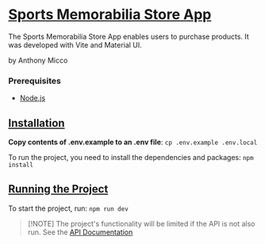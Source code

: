 # [Sports Memorabilia Store App](#sports-memorabilia-store-app)

The Sports Memorabilia Store App enables users to purchase products. It was developed with Vite and Material UI. 

by Anthony Micco

### Prerequisites
- [Node.js](https://nodejs.org/en/download/)

## [Installation](#installation)

**Copy contents of .env.example to an .env file**:
`cp .env.example .env.local`

To run the project, you need to install the dependencies and packages: 
`npm install`

## [Running the Project](#running-the-project)
To start the project, run: 
`npm run dev`
> [!NOTE] The project's functionality will be limited if the API is not also run. See the [API Documentation](https://github.com/Ajmicco18/Sports-Memorbilia-Store/blob/main/README.md)



